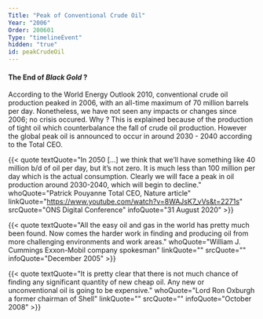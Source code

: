 ```yaml
---
Title: "Peak of Conventional Crude Oil"
Year: "2006"
Order: 200601
Type: "timelineEvent"
hidden: "true"
id: peakCrudeOil
---
```


#### The End of _Black Gold_ ?

According to the World Energy Outlook 2010, conventional crude oil production peaked in 2006, with an all-time maximum of 70 million barrels per day. Nonetheless, we have not seen any impacts or changes since 2006; no crisis occured. Why ? This is explained because of the production of tight oil which counterbalance the fall of crude oil production. However the global peak oil is announced to occur in around 2030 - 2040 according to the Total CEO.

{{< quote textQuote="In 2050 [...] we think that we’ll have something like 40 million b/d of oil per day, but it’s not zero. It is much less than 100 million per day which is the actual consumption. Clearly we will face a peak in oil production around 2030-2040, which will begin to decline." whoQuote="Patrick Pouyanne Total CEO, Nature article" linkQuote="https://www.youtube.com/watch?v=8WAJsK7_vVs&t=2271s" srcQuote="ONS Digital Conference" infoQuote="31 August 2020" >}}

{{< quote textQuote="All the easy oil and gas in the world has pretty much been found. Now comes the harder work in finding and producing oil from more challenging environments and work areas." whoQuote="William J. Cummings Exxon-Mobil company spokesman" linkQuote="" srcQuote="" infoQuote="December 2005" >}}

{{< quote textQuote="It is pretty clear that there is not much chance of finding any significant quantity of new cheap oil. Any new or unconventional oil is going to be expensive." whoQuote="Lord Ron Oxburgh a former chairman of Shell" linkQuote="" srcQuote="" infoQuote="October 2008" >}}